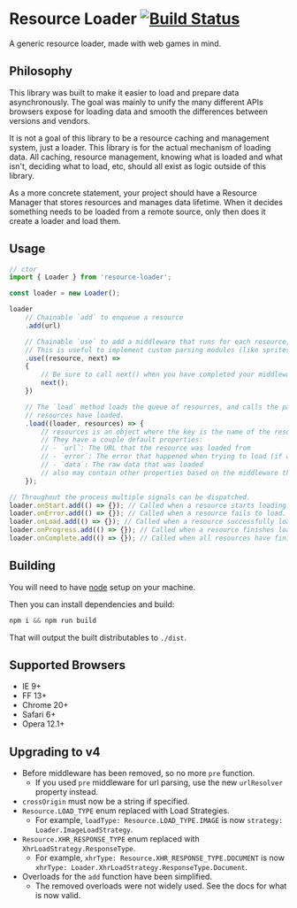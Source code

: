 # Resource Loader [![Build Status](https://travis-ci.org/englercj/resource-loader.svg?branch=master)](https://travis-ci.org/englercj/resource-loader)

A generic resource loader, made with web games in mind.

## Philosophy

This library was built to make it easier to load and prepare data asynchronously. The
goal was mainly to unify the many different APIs browsers expose for loading data and
smooth the differences between versions and vendors.

It is not a goal of this library to be a resource caching and management system,
just a loader. This library is for the actual mechanism of loading data. All
caching, resource management, knowing what is loaded and what isn't, deciding
what to load, etc, should all exist as logic outside of this library.

As a more concrete statement, your project should have a Resource Manager that
stores resources and manages data lifetime. When it decides something needs to be
loaded from a remote source, only then does it create a loader and load them.

## Usage

```js
// ctor
import { Loader } from 'resource-loader';

const loader = new Loader();

loader
    // Chainable `add` to enqueue a resource
    .add(url)

    // Chainable `use` to add a middleware that runs for each resource, *after* loading that resource.
    // This is useful to implement custom parsing modules (like spritesheet parsers).
    .use((resource, next) =>
    {
        // Be sure to call next() when you have completed your middleware work.
        next();
    })

    // The `load` method loads the queue of resources, and calls the passed in callback called once all
    // resources have loaded.
    .load((loader, resources) => {
        // resources is an object where the key is the name of the resource loaded and the value is the resource object.
        // They have a couple default properties:
        // - `url`: The URL that the resource was loaded from
        // - `error`: The error that happened when trying to load (if any)
        // - `data`: The raw data that was loaded
        // also may contain other properties based on the middleware that runs.
    });

// Throughout the process multiple signals can be dispatched.
loader.onStart.add(() => {}); // Called when a resource starts loading.
loader.onError.add(() => {}); // Called when a resource fails to load.
loader.onLoad.add(() => {}); // Called when a resource successfully loads.
loader.onProgress.add(() => {}); // Called when a resource finishes loading (success or fail).
loader.onComplete.add(() => {}); // Called when all resources have finished loading.
```

## Building

You will need to have [node][node] setup on your machine.

Then you can install dependencies and build:

```js
npm i && npm run build
```

That will output the built distributables to `./dist`.

[node]: http://nodejs.org/

## Supported Browsers

- IE 9+
- FF 13+
- Chrome 20+
- Safari 6+
- Opera 12.1+

## Upgrading to v4

- Before middleware has been removed, so no more `pre` function.
    * If you used `pre` middleware for url parsing, use the new `urlResolver` property instead.
- `crossOrigin` must now be a string if specified.
- `Resource.LOAD_TYPE` enum replaced with Load Strategies.
    * For example, `loadType: Resource.LOAD_TYPE.IMAGE` is now `strategy: Loader.ImageLoadStrategy`.
- `Resource.XHR_RESPONSE_TYPE` enum replaced with `XhrLoadStrategy.ResponseType`.
    * For example, `xhrType: Resource.XHR_RESPONSE_TYPE.DOCUMENT` is now `xhrType: Loader.XhrLoadStrategy.ResponseType.Document`.
- Overloads for the `add` function have been simplified.
    * The removed overloads were not widely used. See the docs for what is now valid.
